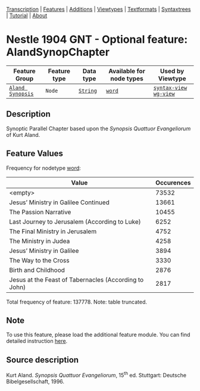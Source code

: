 <a name="start"></a>
<div class="hidden-content"><a href="../transcription.md">Transcription</a> | <a href="../features/README.md#start">Features</a> | <a href="README.md">Additions</a> | <a href="../viewtypes.md#start">Viewtypes</a> | <a href="../textformats.md#start">Textformats</a> |  <a href="../syntaxtrees.md#start">Syntaxtrees</a> | <a href="../tutorial/README.md#start">Tutorial</a>  | <a href="../about.md#start">About</a></div>

# Nestle 1904 GNT - Optional feature: AlandSynopChapter

Feature Group | Feature type |Data type |Available for node types | Used by Viewtype 
---|---|---|---|---
[`Aland Synopsis`](featuresbyfeaturegroup.md#aland-synoptics)|`Node`|[`String`](featuresbydatatype.md#string)| [`word`](featuresbynodetype.md#word) |[`syntax-view`](../syntax-view.md#start) [`wg-view`](../wg-view.md#start) 

## Description

Synoptic Parallel Chapter based upon the *Synopsis Quattuor Evangeliorum* of Kurt Aland.

## Feature Values

Frequency for nodetype [word](featuresbynodetype.md#word):

Value|Occurences
---|---
&lt;empty&gt;|73532
Jesus’ Ministry in Galilee Continued|13661
The Passion Narrative|10455
Last Journey to Jerusalem (According to Luke)|6252
The Final Ministry in Jerusalem|4752
The Ministry in Judea|4258
Jesus’ Ministry in Galilee|3894
The Way to the Cross|3330
Birth and Childhood|2876
Jesus at the Feast of Tabernacles (According to John)|2817

Total frequency of feature: 137778. Note: table truncated.

## Note

To use this feature, please load the additional feature module. You can find detailed instruction [here](README.md#adding-the-features).

## Source description

Kurt Aland. *Synopsis Quattuor Evangeliorum*, 15<sup>th</sup> ed. Stuttgart: Deutsche Bibelgesellschaft, 1996.
